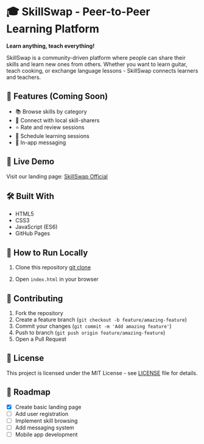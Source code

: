 # 🎓 SkillSwap - Peer-to-Peer Learning Platform

**Learn anything, teach everything!**

SkillSwap is a community-driven platform where people can share their skills and learn new ones from others. Whether you want to learn guitar, teach cooking, or exchange language lessons - SkillSwap connects learners and teachers.

## 🌟 Features (Coming Soon)

- 📚 Browse skills by category
- 👥 Connect with local skill-sharers
- ⭐ Rate and review sessions
- 📅 Schedule learning sessions
- 💬 In-app messaging

## 🚀 Live Demo

Visit our landing page: [SkillSwap Official](file:///C:/Users/drnig/skillswap-platform/index.html)

## 🛠️ Built With

- HTML5
- CSS3
- JavaScript (ES6)
- GitHub Pages

## 📖 How to Run Locally

1. Clone this repository
   [git clone](https://github.com/raamcoder-11/skillswap-platform)
   
2. Open `index.html` in your browser

## 🤝 Contributing

1. Fork the repository
2. Create a feature branch (`git checkout -b feature/amazing-feature`)
3. Commit your changes (`git commit -m 'Add amazing feature'`)
4. Push to branch (`git push origin feature/amazing-feature`)
5. Open a Pull Request

## 📝 License

This project is licensed under the MIT License - see [LICENSE](LICENSE) file for details.

## 🎯 Roadmap

- [x] Create basic landing page
- [ ] Add user registration
- [ ] Implement skill browsing
- [ ] Add messaging system
- [ ] Mobile app development
